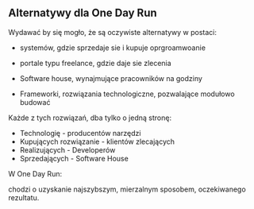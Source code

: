 ## Alternatywy dla One Day Run
 
Wydawać by się mogło, że są oczywiste alternatywy w postaci:

+ systemów, gdzie sprzedaje sie i kupuje oprgroamwoanie

+ portale typu freelance, gdzie daje sie zlecenia

+ Software house, wynajmujące pracowników na godziny

+ Frameworki, rozwiązania technologiczne, pozwalające modułowo budować


Każde z tych rozwiązań, dba tylko o jedną stronę:
+ Technologię - producentów narzędzi
+ Kupujących rozwiązanie - klientów zlecających
+ Realizujących - Developerów
+ Sprzedających - Software House


W One Day Run:

chodzi o uzyskanie najszybszym, mierzalnym sposobem, oczekiwanego rezultatu.





